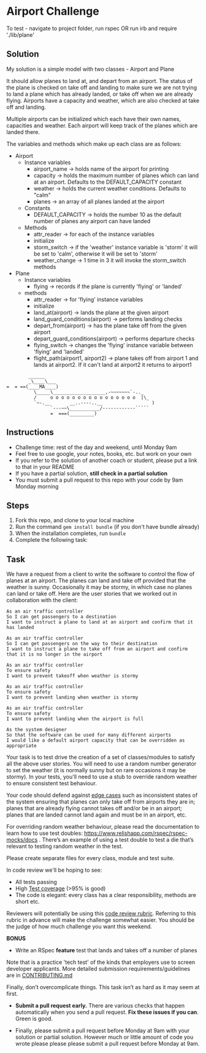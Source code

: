 Airport Challenge
=================

To test - navigate to project folder, run rspec OR run irb and require './lib/plane'

Solution
---------
My solution is a simple model with two classes - Airport and Plane

It should allow planes to land at, and depart from an airport. The status of the plane is checked on take off and landing to make sure we are not trying to land a plane which has already landed, or take off when we are already flying. Airports have a capacity and weather, which are also checked at take off and landing.

Multiple airports can be initialized which each have their own names, capacities and weather. Each airport will keep track of the planes which are landed there.

The variables and methods which make up each class are as follows:

* Airport
  * Instance variables
    * airport_name -> holds name of the airport for printing
    * capacity -> holds the maximum number of planes which can land at an airport. Defaults to the DEFAULT_CAPACITY constant
    * weather -> holds the current weather conditions. Defaults to "calm"
    * planes -> an array of all planes landed at the airport
  * Constants
    * DEFAULT_CAPACITY -> holds the number 10 as the default number of planes any airport can have landed
  * Methods
    * attr_reader -> for each of the instance variables
    * initialize
    * storm_switch -> if the 'weather' instance variable is 'storm' it will be set to 'calm', otherwise it will be set to 'storm'
    * weather_change -> 1 time in 3 it will invoke the storm_switch methods
* Plane
  * Instance variables
    * flying -> records if the plane is currently 'flying' or 'landed'
  * methods
    * attr_reader -> for 'flying' instance variables
    * initialize
    * land_at(airport) -> lands the plane at the given airport
    * land_guard_conditions(airport) -> performs landing checks
    * depart_from(airport) -> has the plane take off from the given airport
    * depart_guard_conditions(airport) -> performs departure checks
    * flying_switch -> changes the 'flying' instance variable between 'flying' and 'landed'
    * flight_path(airport1, airport2) -> plane takes off from airport 1 and lands at airport2. If it can't land at airport2 it returns to airport1


```
        ______
        _\____\___
=  = ==(____MA____)
          \_____\___________________,-~~~~~~~`-.._
          /     o o o o o o o o o o o o o o o o  |\_
          `~-.__       __..----..__                  )
                `---~~\___________/------------`````
                =  ===(_________)

```

Instructions
---------

* Challenge time: rest of the day and weekend, until Monday 9am
* Feel free to use google, your notes, books, etc. but work on your own
* If you refer to the solution of another coach or student, please put a link to that in your README
* If you have a partial solution, **still check in a partial solution**
* You must submit a pull request to this repo with your code by 9am Monday morning

Steps
-------

1. Fork this repo, and clone to your local machine
2. Run the command `gem install bundle` (if you don't have bundle already)
3. When the installation completes, run `bundle`
4. Complete the following task:

Task
-----

We have a request from a client to write the software to control the flow of planes at an airport. The planes can land and take off provided that the weather is sunny. Occasionally it may be stormy, in which case no planes can land or take off.  Here are the user stories that we worked out in collaboration with the client:

```
As an air traffic controller
So I can get passengers to a destination
I want to instruct a plane to land at an airport and confirm that it has landed

As an air traffic controller
So I can get passengers on the way to their destination
I want to instruct a plane to take off from an airport and confirm that it is no longer in the airport

As an air traffic controller
To ensure safety
I want to prevent takeoff when weather is stormy

As an air traffic controller
To ensure safety
I want to prevent landing when weather is stormy

As an air traffic controller
To ensure safety
I want to prevent landing when the airport is full

As the system designer
So that the software can be used for many different airports
I would like a default airport capacity that can be overridden as appropriate
```

Your task is to test drive the creation of a set of classes/modules to satisfy all the above user stories. You will need to use a random number generator to set the weather (it is normally sunny but on rare occasions it may be stormy). In your tests, you'll need to use a stub to override random weather to ensure consistent test behaviour.

Your code should defend against [edge cases](http://programmers.stackexchange.com/questions/125587/what-are-the-difference-between-an-edge-case-a-corner-case-a-base-case-and-a-b) such as inconsistent states of the system ensuring that planes can only take off from airports they are in; planes that are already flying cannot takes off and/or be in an airport; planes that are landed cannot land again and must be in an airport, etc.

For overriding random weather behaviour, please read the documentation to learn how to use test doubles: https://www.relishapp.com/rspec/rspec-mocks/docs . There’s an example of using a test double to test a die that’s relevant to testing random weather in the test.

Please create separate files for every class, module and test suite.

In code review we'll be hoping to see:

* All tests passing
* High [Test coverage](https://github.com/makersacademy/course/blob/master/pills/test_coverage.md) (>95% is good)
* The code is elegant: every class has a clear responsibility, methods are short etc.

Reviewers will potentially be using this [code review rubric](docs/reROlandview.md).  Referring to this rubric in advance will make the challenge somewhat easier.  You should be the judge of how much challenge you want this weekend.

**BONUS**

* Write an RSpec **feature** test that lands and takes off a number of planes

Note that is a practice 'tech test' of the kinds that employers use to screen developer applicants.  More detailed submission requirements/guidelines are in [CONTRIBUTING.md](CONTRIBUTING.md)

Finally, don’t overcomplicate things. This task isn’t as hard as it may seem at first.

* **Submit a pull request early.**  There are various checks that happen automatically when you send a pull request.  **Fix these issues if you can**.  Green is good.

* Finally, please submit a pull request before Monday at 9am with your solution or partial solution.  However much or little amount of code you wrote please please please submit a pull request before Monday at 9am.
